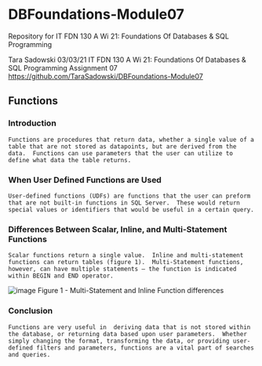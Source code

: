 # DBFoundations-Module07
Repository for IT FDN 130 A Wi 21: Foundations Of Databases &amp; SQL Programming


Tara Sadowski
03/03/21
IT FDN 130 A Wi 21: Foundations Of Databases & SQL Programming
Assignment 07
https://github.com/TaraSadowski/DBFoundations-Module07


## Functions

### Introduction

	Functions are procedures that return data, whether a single value of a table that are not stored as datapoints, but are derived from the data.  Functions can use parameters that the user can utilize to define what data the table returns.
  
### When User Defined Functions are Used

	User-defined functions (UDFs) are functions that the user can preform that are not built-in functions in SQL Server.  These would return special values or identifiers that would be useful in a certain query.
  
### Differences Between Scalar, Inline, and Multi-Statement Functions

	Scalar functions return a single value.  Inline and multi-statement functions can return tables (figure 1).  Multi-Statement functions, however, can have multiple statements – the function is indicated within BEGIN and END operator.

![image](https://user-images.githubusercontent.com/79488525/109891622-3c838180-7c3e-11eb-86e4-51dd62390cd2.png)
Figure 1 - Multi-Statement and Inline Function differences

### Conclusion
	Functions are very useful in  deriving data that is not stored within the database, or returning data based upon user parameters.  Whether simply changing the format, transforming the data, or providing user-defined filters and parameters, functions are a vital part of searches and queries.

